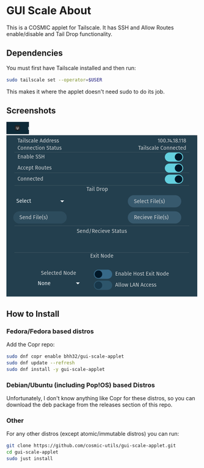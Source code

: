# GUI Scale About
This is a COSMIC applet for Tailscale. It has SSH and Allow Routes enable/disable and Tail Drop functionality.

## Dependencies
You must first have Tailscale installed and then run:

```bash
sudo tailscale set --operator=$USER
```

This makes it where the applet doesn't need sudo to do its job.

## Screenshots

![gui-scale-applet-panel](/screenshots/gui-scale-panel.png)  
![gui-scale-applet-open](/screenshots/gui-scale-applet-open.png)  

## How to Install
### Fedora/Fedora based distros
Add the Copr repo:

```bash
sudo dnf copr enable bhh32/gui-scale-applet
sudo dnf update --refresh
sudo dnf install -y gui-scale-applet
```
  
### Debian/Ubuntu (including Pop!OS) based Distros
Unfortunately, I don't know anything like Copr for these distros, so you can download the deb package from the releases section of this repo.

### Other
For any other distros (except atomic/immutable distros) you can run:  
  
```bash
git clone https://github.com/cosmic-utils/gui-scale-applet.git
cd gui-scale-applet
sudo just install
```
